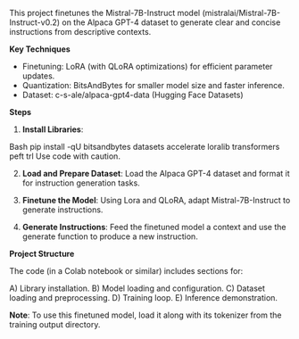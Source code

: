 This project finetunes the Mistral-7B-Instruct model (mistralai/Mistral-7B-Instruct-v0.2) on the Alpaca GPT-4 dataset to generate clear and concise instructions from descriptive contexts.

**Key Techniques**

* Finetuning: LoRA (with QLoRA optimizations) for efficient parameter updates.
* Quantization: BitsAndBytes for smaller model size and faster inference.
* Dataset: c-s-ale/alpaca-gpt4-data (Hugging Face Datasets)
  
**Steps**

1. **Install Libraries**:

Bash
pip install -qU bitsandbytes datasets accelerate loralib transformers peft trl
Use code with caution.

2. **Load and Prepare Dataset**: Load the Alpaca GPT-4 dataset and format it for instruction generation tasks.

3. **Finetune the Model**:  Using Lora and QLoRA, adapt Mistral-7B-Instruct to generate instructions.

4. **Generate Instructions**:  Feed the finetuned model a context and use the generate function to produce a new instruction.

**Project Structure**

The code (in a Colab notebook or similar) includes sections for:

A) Library installation.
B) Model loading and configuration.
C) Dataset loading and preprocessing.
D) Training loop.
E) Inference demonstration.

**Note**: To use this finetuned model, load it along with its tokenizer from the training output directory.
